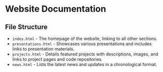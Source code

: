 # Website Documentation

## File Structure

- `index.html` - The homepage of the website, linking to all other sections.
- `presentations.html` - Showcases various presentations and includes links to presentation materials.
- `projects.html` - Details featured projects with descriptions, images, and links to project pages and code repositories.
- `news.html` - Lists the latest news and updates in a chronological format.

